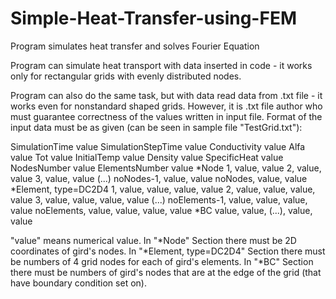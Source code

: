 # Simple-Heat-Transfer-using-FEM
Program simulates heat transfer and solves Fourier Equation

Program can simulate heat transport with data inserted in code - it works only for rectangular grids with evenly distributed nodes.

Program can also do the same task, but with data read data from .txt file - it works even for nonstandard shaped grids. However, it is .txt file author who must guarantee correctness of the values written in input file. Format of the input data must be as given (can be seen in sample file "TestGrid.txt"):

SimulationTime value
SimulationStepTime value
Conductivity value
Alfa value
Tot value
InitialTemp value
Density value
SpecificHeat value
NodesNumber value
ElementsNumber value
*Node
      1,  value, value
      2, value, value
      3, value, value
      (...)
     noNodes-1, value, value
     noNodes,   value, value
*Element, type=DC2D4
 1,  value,  value,  value,  value
 2,  value,  value,  value,  value
 3,  value,  value,  value,  value
 (...)
 noElements-1, value,  value,  value,  value
 noElements, value,  value,  value,  value
*BC
value, value, (...), value, value

"value" means numerical value.
In "*Node" Section there must be 2D coordinates of gird's nodes.
In "*Element, type=DC2D4" Section there must be numbers of 4 grid nodes for each of gird's elements.
In "*BC" Section there must be numbers of gird's nodes that are at the edge of the grid (that have boundary condition set on).
